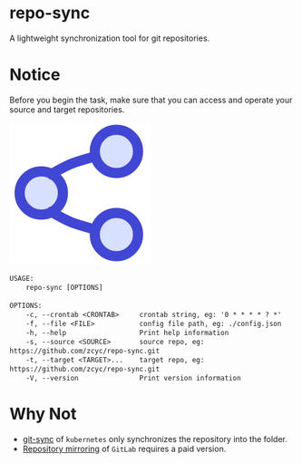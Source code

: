 # repo-sync
A lightweight synchronization tool for git repositories.

# Notice
Before you begin the task, make sure that you can access and operate your source and target repositories.

![reposync logo](/images/logo.png)

```
USAGE:
    repo-sync [OPTIONS]

OPTIONS:
    -c, --crontab <CRONTAB>     crontab string, eg: '0 * * * * ? *'
    -f, --file <FILE>           config file path, eg: ./config.json
    -h, --help                  Print help information
    -s, --source <SOURCE>       source repo, eg: https://github.com/zcyc/repo-sync.git
    -t, --target <TARGET>...    target repo, eg: https://github.com/zcyc/repo-sync.git
    -V, --version               Print version information
```

# Why Not
- [git-sync](https://github.com/kubernetes/git-sync) of `kubernetes` only synchronizes the repository into the folder.
- [Repository mirroring](https://docs.gitlab.com/ee/user/project/repository/mirror/) of `GitLab` requires a paid version.
